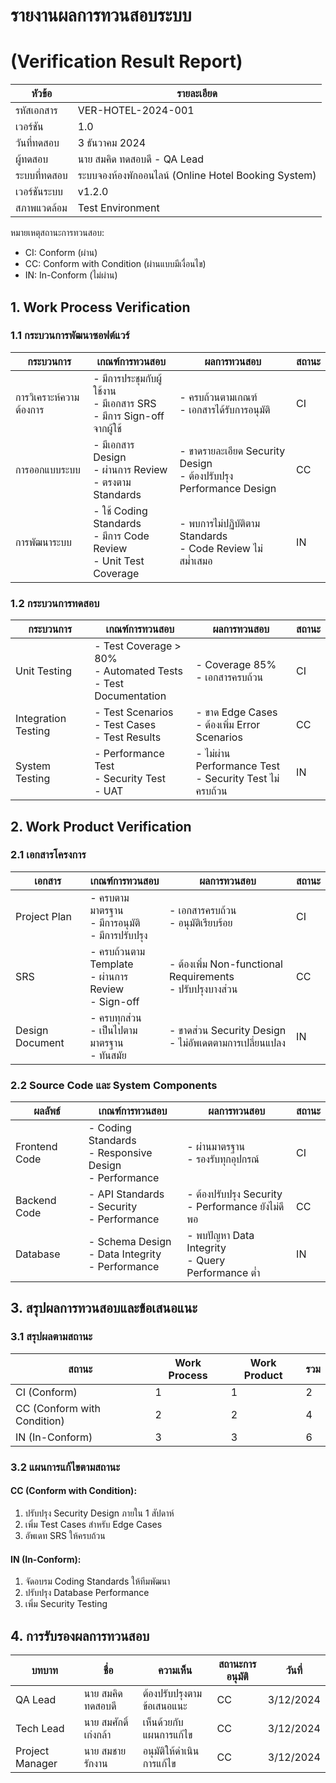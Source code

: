 # รายงานผลการทวนสอบระบบ
# (Verification Result Report)

| หัวข้อ | รายละเอียด |
|-------|------------|
| รหัสเอกสาร | VER-HOTEL-2024-001 |
| เวอร์ชัน | 1.0 |
| วันที่ทดสอบ | 3 ธันวาคม 2024 |
| ผู้ทดสอบ | นาย สมคิด ทดสอบดี - QA Lead |
| ระบบที่ทดสอบ | ระบบจองห้องพักออนไลน์ (Online Hotel Booking System) |
| เวอร์ชันระบบ | v1.2.0 |
| สภาพแวดล้อม | Test Environment |

หมายเหตุสถานะการทวนสอบ:
- CI: Conform (ผ่าน)
- CC: Conform with Condition (ผ่านแบบมีเงื่อนไข)
- IN: In-Conform (ไม่ผ่าน)

## 1. Work Process Verification

### 1.1 กระบวนการพัฒนาซอฟต์แวร์

| กระบวนการ | เกณฑ์การทวนสอบ | ผลการทวนสอบ | สถานะ |
|-----------|----------------|--------------|--------|
| การวิเคราะห์ความต้องการ | - มีการประชุมกับผู้ใช้งาน<br>- มีเอกสาร SRS<br>- มีการ Sign-off จากผู้ใช้ | - ครบถ้วนตามเกณฑ์<br>- เอกสารได้รับการอนุมัติ | CI |
| การออกแบบระบบ | - มีเอกสาร Design<br>- ผ่านการ Review<br>- ตรงตาม Standards | - ขาดรายละเอียด Security Design<br>- ต้องปรับปรุง Performance Design | CC |
| การพัฒนาระบบ | - ใช้ Coding Standards<br>- มีการ Code Review<br>- Unit Test Coverage | - พบการไม่ปฏิบัติตาม Standards<br>- Code Review ไม่สม่ำเสมอ | IN |

### 1.2 กระบวนการทดสอบ

| กระบวนการ | เกณฑ์การทวนสอบ | ผลการทวนสอบ | สถานะ |
|-----------|----------------|--------------|--------|
| Unit Testing | - Test Coverage > 80%<br>- Automated Tests<br>- Test Documentation | - Coverage 85%<br>- เอกสารครบถ้วน | CI |
| Integration Testing | - Test Scenarios<br>- Test Cases<br>- Test Results | - ขาด Edge Cases<br>- ต้องเพิ่ม Error Scenarios | CC |
| System Testing | - Performance Test<br>- Security Test<br>- UAT | - ไม่ผ่าน Performance Test<br>- Security Test ไม่ครบถ้วน | IN |

## 2. Work Product Verification

### 2.1 เอกสารโครงการ

| เอกสาร | เกณฑ์การทวนสอบ | ผลการทวนสอบ | สถานะ |
|--------|----------------|--------------|--------|
| Project Plan | - ครบตามมาตรฐาน<br>- มีการอนุมัติ<br>- มีการปรับปรุง | - เอกสารครบถ้วน<br>- อนุมัติเรียบร้อย | CI |
| SRS | - ครบถ้วนตาม Template<br>- ผ่านการ Review<br>- Sign-off | - ต้องเพิ่ม Non-functional Requirements<br>- ปรับปรุงบางส่วน | CC |
| Design Document | - ครบทุกส่วน<br>- เป็นไปตามมาตรฐาน<br>- ทันสมัย | - ขาดส่วน Security Design<br>- ไม่อัพเดตตามการเปลี่ยนแปลง | IN |

### 2.2 Source Code และ System Components

| ผลลัพธ์ | เกณฑ์การทวนสอบ | ผลการทวนสอบ | สถานะ |
|---------|----------------|--------------|--------|
| Frontend Code | - Coding Standards<br>- Responsive Design<br>- Performance | - ผ่านมาตรฐาน<br>- รองรับทุกอุปกรณ์ | CI |
| Backend Code | - API Standards<br>- Security<br>- Performance | - ต้องปรับปรุง Security<br>- Performance ยังไม่ดีพอ | CC |
| Database | - Schema Design<br>- Data Integrity<br>- Performance | - พบปัญหา Data Integrity<br>- Query Performance ต่ำ | IN |

## 3. สรุปผลการทวนสอบและข้อเสนอแนะ

### 3.1 สรุปผลตามสถานะ

| สถานะ | Work Process | Work Product | รวม |
|-------|--------------|--------------|------|
| CI (Conform) | 1 | 1 | 2 |
| CC (Conform with Condition) | 2 | 2 | 4 |
| IN (In-Conform) | 3 | 3 | 6 |

### 3.2 แผนการแก้ไขตามสถานะ

#### CC (Conform with Condition):
1. ปรับปรุง Security Design ภายใน 1 สัปดาห์
2. เพิ่ม Test Cases สำหรับ Edge Cases
3. อัพเดท SRS ให้ครบถ้วน

#### IN (In-Conform):
1. จัดอบรม Coding Standards ให้ทีมพัฒนา
2. ปรับปรุง Database Performance
3. เพิ่ม Security Testing

## 4. การรับรองผลการทวนสอบ

| บทบาท | ชื่อ | ความเห็น | สถานะการอนุมัติ | วันที่ |
|-------|-----|----------|-----------------|--------|
| QA Lead | นาย สมคิด ทดสอบดี | ต้องปรับปรุงตามข้อเสนอแนะ | CC | 3/12/2024 |
| Tech Lead | นาย สมศักดิ์ เก่งกล้า | เห็นด้วยกับแผนการแก้ไข | CC | 3/12/2024 |
| Project Manager | นาย สมชาย รักงาน | อนุมัติให้ดำเนินการแก้ไข | CC | 3/12/2024 |

